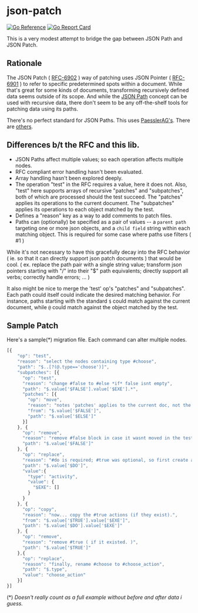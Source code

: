 # json-patch
[![Go Reference](https://pkg.go.dev/badge/github.com/ionous/json-patch.svg)](https://pkg.go.dev/github.com/ionous/json-patch)
[![Go Report Card](https://goreportcard.com/badge/github.com/ionous/json-patch)](https://goreportcard.com/report/github.com/ionous/json-patch)

This is a very modest attempt to bridge the gap between JSON Path and JSON Patch.

## Rationale

The JSON Patch ( [RFC-6902](https://tools.ietf.org/html/rfc6902) ) way of patching uses JSON Pointer ( [RFC-6901](https://tools.ietf.org/html/rfc6901) ) to refer to specific predetermined spots within a document. While that's great for some kinds of documents, transforming recursively defined data seems outside of its scope. And while the [JSON Path](https://goessner.net/articles/JsonPath/) concept can be used with recursive data, there don't seem to be any off-the-shelf tools for patching data using its paths.

There's no perfect standard for JSON Paths. This uses [PaesslerAG's](https://github.com/PaesslerAG/). There are [others](https://cburgmer.github.io/json-path-comparison/).

## Differences b/t the RFC and this lib.

* JSON Paths affect multiple values; so each operation affects multiple nodes.
* RFC compliant error handling hasn't been evaluated. 
* Array handling hasn't been explored deeply.
* The operation "test" in the RFC requires a value, here it does not. Also, "test" here supports arrays of recursive "patches" and "subpatches", both of which are processed should the test succeed. The "patches" applies its operations to the current document. The "subpatches" applies its operations to each object matched by the test.
* Defines a "reason" key as a way to add comments to patch files.
* Paths can (optionally) be specified as a pair of values -- a `parent path` targeting one or more json objects, and a `child field` string within each matching object. This is required for some case where paths use filters ( #1 )


While it's not necessary to have this gracefully decay into the RFC behavior ( ie. so that it can directly support json patch documents ) that would be cool. ( ex. replace the path pair with a single string value; transform json pointers starting with "/" into their "$" path equivalents; directly support all verbs; correctly handle errors; ... )  

It also might be nice to merge the 'test' op's "patches" and "subpatches". Each path could itself could indicate the desired matching behavior. For instance, paths starting with the standard `$` could match against the current document, while `@` could match against the object matched by the test.

## Sample Patch

Here's a sample(*) migration file. Each command can alter multiple nodes.

```javascript
[{
    "op": "test",
    "reason": "select the nodes containing type #choose",
    "path": "$..[?(@.type=='choose')]",
    "subpatches": [{
      "op": "test",
      "reason": "change #false to #else *if* false isnt empty",
      "path": "$.value['$FALSE'].value['$EXE'].*",
      "patches": [{
        "op": "move",
        "reason": "notes 'patches' applies to the current doc, not the elements selected by the test",
        "from": "$.value['$FALSE']",
        "path": "$.value['$ELSE']"
      }]
    }, {
      "op": "remove",
      "reason": "remove #false block in case it wasnt moved in the test",
      "path": "$.value['$FALSE']"
    }, {
      "op": "replace",
      "reason": "#do is required; #true was optional, so first create a blank.",
      "path": "$.value['$DO']",
      "value":{
        "type": "activity",
        "value": {
          "$EXE": []
        }
      }
    }, {
      "op": "copy",
      "reason": "now... copy the #true actions (if they exist).",
      "from": "$.value['$TRUE'].value['$EXE']",
      "path": "$.value['$DO'].value['$EXE']"
    }, {
      "op": "remove",
      "reason": "remove #true ( if it existed. )",
      "path": "$.value['$TRUE']"
    },{
      "op": "replace",
      "reason": "finally, rename #choose to #choose_action",
      "path": "$.type",
      "value": "choose_action"
    }]
}]
```

(*) _Doesn't really count as a full example without before and after data i guess._
